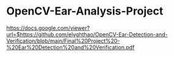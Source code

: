# OpenCV-Ear-Analysis-Project
https://docs.google.com/viewer?url=$https://github.com/elyghthao/OpenCV-Ear-Detection-and-Verification/blob/main/Final%20Project%20-%20Ear%20Detection%20and%20Verification.pdf
